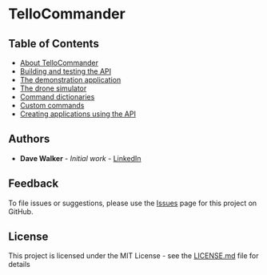 # TelloCommander

## Table of Contents

* [About TelloCommander](https://github.com/davewalker5/TelloCommander/wiki/Home)
* [Building and testing the API](https://github.com/davewalker5/TelloCommander/wiki/Building-and-Testing-the-API)
* [The demonstration application](https://github.com/davewalker5/TelloCommander/wiki/Demonstration-Application)
* [The drone simulator](https://github.com/davewalker5/TelloCommander/wiki/Drone-Simulator)
* [Command dictionaries](https://github.com/davewalker5/TelloCommander/wiki/Command-Dictionaries)
* [Custom commands](https://github.com/davewalker5/TelloCommander/wiki/Custom-Commands)
* [Creating applications using the API](https://github.com/davewalker5/TelloCommander/wiki/Creating-Applications-With-the-Api)

## Authors

- **Dave Walker** - *Initial work* - [LinkedIn](https://www.linkedin.com/in/davewalker5/)

## Feedback

To file issues or suggestions, please use the [Issues](https://github.com/davewalker5/TelloCommander/issues) page for this project on GitHub.

## License

This project is licensed under the MIT License - see the [LICENSE.md](LICENSE.md) file for details
